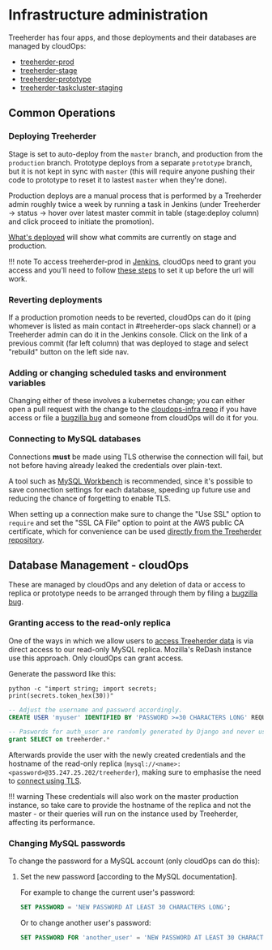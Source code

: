 # Infrastructure administration

Treeherder has four apps, and those deployments and their databases are managed by cloudOps:

- [treeherder-prod](https://treeherder.mozilla.org)
- [treeherder-stage](https://treeherder.allizom.org)
- [treeherder-prototype](prototype.treeherder.nonprod.cloudops.mozgcp.net )
- [treeherder-taskcluster-staging](tc-staging.treeherder.nonprod.cloudops.mozgcp.net)

## Common Operations

### Deploying Treeherder

Stage is set to auto-deploy from the `master` branch, and production from the `production` branch. Prototype deploys from a separate `prototype` branch, but it is not kept in sync with `master` (this will require anyone pushing their code to prototype to reset it to lastest `master` when they're done).

Production deploys are a manual process that is performed by a Treeherder admin roughly twice a week by running a task in Jenkins (under Treeherder -> status -> hover over latest master commit in table (stage:deploy column) and click proceed to initiate the promotion).

[What's deployed](https://whatsdeployed.io/s/13z/Mozilla/Treeherder) will show what commits are currently on stage and production.

<!-- prettier-ignore -->
!!! note
    To access treeherder-prod in [Jenkins](https://ops-master.jenkinsv2.prod.mozaws.net/job/gcp-pipelines/job/treeherder/job/treeherder-production/), cloudOps need to grant you access and you'll need to follow [these steps](https://github.com/mozilla-services/cloudops-deployment/#accessing-jenkins) to set it up before the url will work.

### Reverting deployments

If a production promotion needs to be reverted, cloudOps can do it (ping whomever is listed as main contact in #treeherder-ops slack channel) or a Treeherder admin can do it in the Jenkins console. Click on the link of a previous commit (far left column) that was deployed to stage and select "rebuild" button on the left side nav.

### Adding or changing scheduled tasks and environment variables

Changing either of these involves a kubernetes change; you can either open a pull request with the change to the [cloudops-infra repo](https://github.com/mozilla-services/cloudops-infra) if you have access or file a [bugzilla bug](https://bugzilla.mozilla.org/enter_bug.cgi?product=Cloud%20Services&component=Operations%3A%20Releng) and someone from cloudOps will do it for you.

### Connecting to MySQL databases

Connections **must** be made using TLS otherwise the connection will fail, but not before
having already leaked the credentials over plain-text.

A tool such as [MySQL Workbench] is recommended, since it's possible to save connection
settings for each database, speeding up future use and reducing the chance of forgetting
to enable TLS.

When setting up a connection make sure to change the "Use SSL" option to `require` and set
the "SSL CA File" option to point at the AWS public CA certificate, which for convenience can
be used [directly from the Treeherder repository][gcp-cert].

[MySQL workbench]: https://www.MySQL.com/products/workbench/
[gcp-cert]: https://github.com/mozilla/treeherder/blob/master/deployment/gcp/ca-cert.pem


## Database Management - cloudOps

These are managed by cloudOps and any deletion of data or access to replica or prototype needs to be arranged through them by filing a [bugzilla bug](https://bugzilla.mozilla.org/enter_bug.cgi?product=Cloud%20Services&component=Operations%3A%20Releng).

### Granting access to the read-only replica

One of the ways in which we allow users to [access Treeherder data](../accessing_data.md)
is via direct access to our read-only MySQL replica. Mozilla's
ReDash instance use this approach. Only cloudOps can grant access.

Generate the password like this:

```shell
python -c "import string; import secrets; print(secrets.token_hex(30))"
```

```sql
-- Adjust the username and password accordingly.
CREATE USER 'myuser' IDENTIFIED BY 'PASSWORD >=30 CHARACTERS LONG' REQUIRE SSL;

-- Paswords for auth_user are randomly generated by Django and never used/exposed due to SSO.
grant SELECT on treeherder.*
```

Afterwards provide the user with the newly created credentials and the hostname of the
read-only replica (`mysql://<name>:<password>@35.247.25.202/treeherder`), making sure
to emphasise the need to [connect using TLS](#connecting-to-mysql-databases).

<!-- prettier-ignore -->
!!! warning
    These credentials will also work on the master production instance, so take care to
    provide the hostname of the replica and not the master - or their queries will run on
    the instance used by Treeherder, affecting its performance.

### Changing MySQL passwords

To change the password for a MySQL account (only cloudOps can do this):

1. Set the new password [according to the MySQL documentation].

   For example to change the current user's password:

   ```sql
   SET PASSWORD = 'NEW PASSWORD AT LEAST 30 CHARACTERS LONG';
   ```

   Or to change another user's password:

   ```sql
   SET PASSWORD FOR 'another_user' = 'NEW PASSWORD AT LEAST 30 CHARACTERS LONG';
   ```
